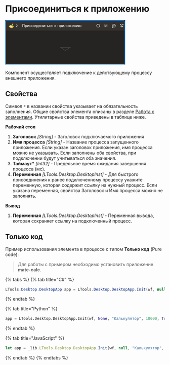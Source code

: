 # Присоединиться к приложению

![](../../../resources/activities/basic/desktop/attach-activity.png)

Компонент осуществляет подключение к действующему процессу внешнего приложения.

## Свойства

Символ `*` в названии свойства указывает на обязательность заполнения. 
Общие свойства элемента описаны в разделе [Работа с элементами](https://docs.primo-rpa.ru/primo-rpa/primo-studio/process/elements). Утилитарные свойства приведены в таблице ниже.

**Рабочий стол**
1. **Заголовок** *[String]* - Заголовок подключаемого приложения  
1. **Имя процесса** *[String]* - Название процесса запущенного приложения. Если указан заголовок приложения, имя процесса можно не указывать. Если заполнены оба свойства, при подключении будут учитываться оба значения.  
1. **Таймаут\*** *[Int32]* - Предельное время ожидания завершения процесса (мс).  
1. **Переменная** *[LTools.Desktop.DesktopInst]* - Для быстрого присоединения к ранее подключенному процессу укажите переменную, которая содержит ссылку на нужный процесс. Если указана переменная, свойства Заголовок и Имя процесса можно не заполнять.

**Вывод**
1. **Переменная** *[LTools.Desktop.DesktopInst]* - Переменная вывода, которая сохраняет ссылку на подключенный процесс.

## Только код  
Пример использования элемента в процессе с типом **Только код** (Pure code):
> Для работы с примером необходимо установить приложение **mate-calc**.

{% tabs %}
{% tab title="C#" %}
```csharp
LTools.Desktop.DesktopApp app = LTools.Desktop.DesktopApp.Init(wf, null, "Калькулятор", 10000, true, LTools.Desktop.Model.DesktopTypes.UIAUTOMATION);
```
{% endtab %}

{% tab title="Python" %}
```python
app = LTools.Desktop.DesktopApp.Init(wf, None, "Калькулятор", 10000, True, LTools.Desktop.Model.DesktopTypes.UIAUTOMATION)
```
{% endtab %}

{% tab title="JavaScript" %}
```javascript
let app = _lib.LTools.Desktop.DesktopApp.Init(wf, null, "Калькулятор", 10000, true, LTools.Desktop.Model.DesktopTypes.UIAUTOMATION);
```
{% endtab %}
{% endtabs %}
